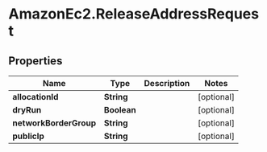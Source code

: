 # AmazonEc2.ReleaseAddressRequest

## Properties

Name | Type | Description | Notes
------------ | ------------- | ------------- | -------------
**allocationId** | **String** |  | [optional] 
**dryRun** | **Boolean** |  | [optional] 
**networkBorderGroup** | **String** |  | [optional] 
**publicIp** | **String** |  | [optional] 


